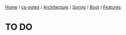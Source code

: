 [Home](https://mengxianbin.github.io) /
[cs-notes](https://mengxianbin.github.io/cs-notes/site) /
[Architecture](https://mengxianbin.github.io/cs-notes/site/Architecture) /
[Spring](https://mengxianbin.github.io/cs-notes/site/Architecture/Spring) /
[Boot](https://mengxianbin.github.io/cs-notes/site/Architecture/Spring/Boot) /
[Features](https://mengxianbin.github.io/cs-notes/site/Architecture/Spring/Boot/Features)

# TO DO
